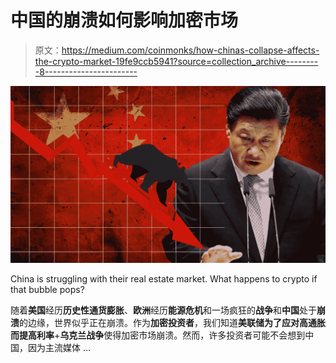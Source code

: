 # 中国的崩溃如何影响加密市场

> 原文：<https://medium.com/coinmonks/how-chinas-collapse-affects-the-crypto-market-19fe9ccb5941?source=collection_archive---------8----------------------->

![](img/a97b19398b558c915c4202d64f5ebe3e.png)

China is struggling with their real estate market. What happens to crypto if that bubble pops?

随着**美国**经历**历史性通货膨胀**、**欧洲**经历**能源危机**和一场疯狂的**战争**和**中国**处于**崩溃**的边缘，世界似乎正在崩溃。作为**加密投资者**，我们知道**美联储为了应对高通胀而提高利率**+**乌克兰战争**使得加密市场崩溃。然而，许多投资者可能不会想到中国，因为主流媒体 …